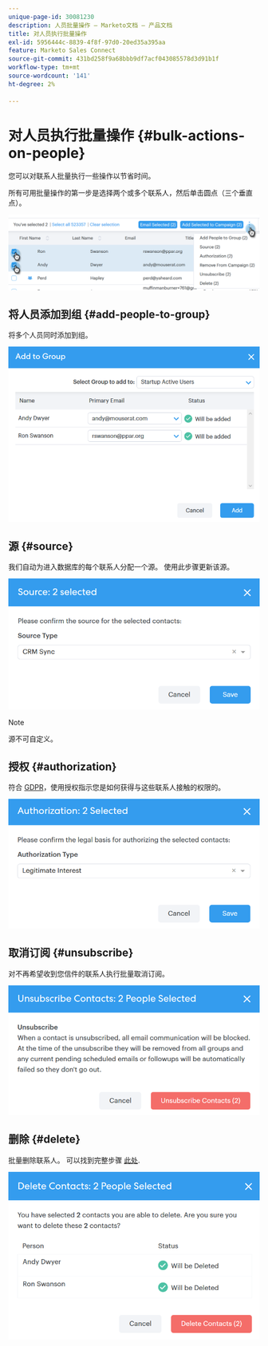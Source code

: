 ```yaml
---
unique-page-id: 30081230
description: 人员批量操作 — Marketo文档 — 产品文档
title: 对人员执行批量操作
exl-id: 5956444c-8839-4f8f-97d0-20ed35a395aa
feature: Marketo Sales Connect
source-git-commit: 431bd258f9a68bbb9df7acf043085578d3d91b1f
workflow-type: tm+mt
source-wordcount: '141'
ht-degree: 2%

---
```


# 对人员执行批量操作 {#bulk-actions-on-people}

您可以对联系人批量执行一些操作以节省时间。

所有可用批量操作的第一步是选择两个或多个联系人，然后单击圆点（三个垂直点）。

![](assets/one-3.png)

## 将人员添加到组 {#add-people-to-group}

将多个人员同时添加到组。

![](assets/add-to-group.png)

## 源 {#source}

我们自动为进入数据库的每个联系人分配一个源。 使用此步骤更新该源。

![](assets/source.png)

>[!NOTE]
>
>源不可自定义。

## 授权 {#authorization}

符合 [GDPR](https://eugdpr.org/)，使用授权指示您是如何获得与这些联系人接触的权限的。

![](assets/authorization.png)

## 取消订阅 {#unsubscribe}

对不再希望收到您信件的联系人执行批量取消订阅。

![](assets/unsubscribe.png)

## 删除 {#delete}

批量删除联系人。 可以找到完整步骤 [此处](/help/marketo/product-docs/marketo-sales-connect/people/managing-contacts/creating-and-deleting-contacts.md).

![](assets/delete.png)
